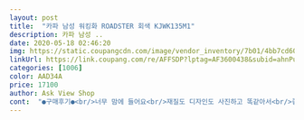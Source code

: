 ```yaml
---
layout: post 
title:  "카파 남성 워킹화 ROADSTER 회색 KJWK135M1" 
description: 카파 남성 ..
date: 2020-05-18 02:46:20 
img: https://static.coupangcdn.com/image/vendor_inventory/7b01/4bb7cd607126fb3f363ae26e546fdda528c0ef2134a527294d13db1b5107.jpg 
linkUrl: https://link.coupang.com/re/AFFSDP?lptag=AF3600438&subid=ahnPublicAsk&pageKey=291592660&itemId=922324627&vendorItemId=70274466150&traceid=V0-113-25b70ae5ff1d9add 
categories: [1006] 
color: AAD34A 
price: 17100 
author: Ask View Shop 
cont:  "●구매후기●<br/>너무 맘에 들어요<br/>재질도 디자인도 사진하고 똑같아서<br/>좋네요<br/>너무 맘에 들어요<br/>재질도 디자인도 사진하고 똑같아서<br/>좋네요<br/>" 
---
```

